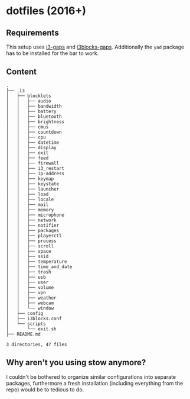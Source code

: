 dotfiles (2016+)
================

## Requirements
This setup uses [i3-gaps](https://github.com/Airblader/i3) and [i3blocks-gaps](https://github.com/Airblader/i3blocks-gaps). Additionally the ```yad``` package has to be installed for the bar to work.

## Content
```
.
├── .i3
│   ├── blocklets
│   │   ├── audio
│   │   ├── bandwidth
│   │   ├── battery
│   │   ├── bluetooth
│   │   ├── brightness
│   │   ├── cmus
│   │   ├── countdown
│   │   ├── cpu
│   │   ├── datetime
│   │   ├── display
│   │   ├── exit
│   │   ├── feed
│   │   ├── firewall
│   │   ├── i3_restart
│   │   ├── ip-address
│   │   ├── keymap
│   │   ├── keystate
│   │   ├── launcher
│   │   ├── load
│   │   ├── locale
│   │   ├── mail
│   │   ├── memory
│   │   ├── microphone
│   │   ├── network
│   │   ├── notifier
│   │   ├── packages
│   │   ├── playerctl
│   │   ├── process
│   │   ├── scroll
│   │   ├── space
│   │   ├── ssid
│   │   ├── temperature
│   │   ├── time_and_date
│   │   ├── trash
│   │   ├── usb
│   │   ├── user
│   │   ├── volume
│   │   ├── vpn
│   │   ├── weather
│   │   ├── webcam
│   │   └── window
│   ├── config
│   ├── i3blocks.conf
│   └── scripts
│       └── exit.sh
├── README.md

3 directories, 47 files
```

## Why aren't you using stow anymore?
I couldn't be bothered to organize similar configurations into separate packages, furthermore a fresh installation (including everything from the repo) would be to tedious to do.
